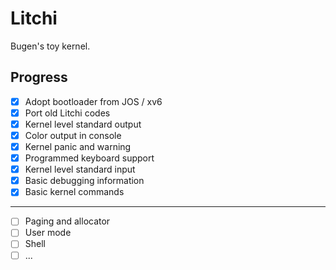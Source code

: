 # Litchi
Bugen's toy kernel.

## Progress
- [x] Adopt bootloader from JOS / xv6
- [x] Port old Litchi codes
- [x] Kernel level standard output
- [x] Color output in console
- [x] Kernel panic and warning
- [x] Programmed keyboard support
- [x] Kernel level standard input
- [x] Basic debugging information
- [x] Basic kernel commands
---
- [ ] Paging and allocator
- [ ] User mode
- [ ] Shell
- [ ] ...